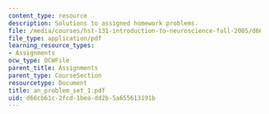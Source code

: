 ```yaml
---
content_type: resource
description: Solutions to assigned homework problems.
file: /media/courses/hst-131-introduction-to-neuroscience-fall-2005/d66cb61c2fcd1beadd2b5a655613191b_an_problem_set_1.pdf
file_type: application/pdf
learning_resource_types:
- Assignments
ocw_type: OCWFile
parent_title: Assignments
parent_type: CourseSection
resourcetype: Document
title: an_problem_set_1.pdf
uid: d66cb61c-2fcd-1bea-dd2b-5a655613191b
---
```

